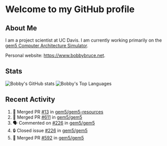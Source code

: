 # Welcome to my GitHub profile

## About Me

I am a project scientist at UC Davis. I am currently working primarily on the [gem5 Computer Architecture Simulator](https://github.com/gem5).

Personal website: <https://www.bobbybruce.net>.

## Stats

![Bobby's GitHub stats](https://github-readme-stats.vercel.app/api?username=bobbyrbruce&show_icons=true&theme=responsive&include_all_commits=true&count_private=true&show=reviews&disable_animations=true)
![Bobby's Top Languages ](https://github-readme-stats.vercel.app/api/top-langs/?username=bobbyrbruce&layout=compact&theme=responsive&count_private=true&langs_count=10&disable_animations=true)

## Recent Activity

<!--START_SECTION:activity-->
1. 🎉 Merged PR [#13](https://github.com/gem5/gem5-resources/pull/13) in [gem5/gem5-resources](https://github.com/gem5/gem5-resources)
2. 🎉 Merged PR [#611](https://github.com/gem5/gem5/pull/611) in [gem5/gem5](https://github.com/gem5/gem5)
3. 🗣 Commented on [#226](https://github.com/gem5/gem5/issues/226#issuecomment-1832798149) in [gem5/gem5](https://github.com/gem5/gem5)
4. 🔒 Closed issue [#226](https://github.com/gem5/gem5/issues/226) in [gem5/gem5](https://github.com/gem5/gem5)
5. 🎉 Merged PR [#592](https://github.com/gem5/gem5/pull/592) in [gem5/gem5](https://github.com/gem5/gem5)
<!--END_SECTION:activity-->
